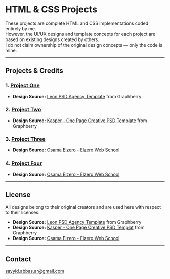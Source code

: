 # HTML & CSS Projects

These projects are complete HTML and CSS implementations coded entirely by me.  
However, the UI/UX designs and template concepts for each project are based on existing designs created by others.  
I do not claim ownership of the original design concepts — only the code is mine.

---

## Projects & Credits

### 1. [**Project One**](https://sayyid-abbas.github.io/HTML-CSS-Projects/Project-1/)
- **Design Source:** [Leon PSD Agency Template](https://www.graphberry.com/item/leon-psd-agency-template) from Graphberry


### 2. [**Project Two**](https://sayyid-abbas.github.io/HTML-CSS-Projects/Project-2/)
- **Design Source:** [Kasper - One Page Creative PSD Template](https://www.graphberry.com/item/kasper-one-page-psd-template) from Graphberry
 

### 3. [**Project Three**](https://sayyid-abbas.github.io/HTML-CSS-Projects/Project-3/)
- **Design Source:** [Osama Elzero - Elzero Web School](https://elzero.org/)


### 4. [**Project Four**](https://sayyid-abbas.github.io/HTML-CSS-Projects/Project-4/)
- **Design Source:** [Osama Elzero - Elzero Web School](https://elzero.org/)


---

## License
All designs belong to their original creators and are used here with respect to their licenses.

- **Design Source:** [Leon PSD Agency Template](https://www.graphberry.com/item/leon-psd-agency-template) from Graphberry
- **Design Source:** [Kasper - One Page Creative PSD Templat](https://www.graphberry.com/item/kasper-one-page-psd-template) from Graphberry
- **Design Source:** [Osama Elzero - Elzero Web School](https://elzero.org/)
---

## Contact

sayyid.abbas.ar@gmail.com
